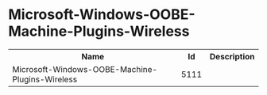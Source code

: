 # Microsoft-Windows-OOBE-Machine-Plugins-Wireless

<table>
<colgroup><col/><col/><col/></colgroup>
<tr><th>Name</th><th>Id</th><th>Description</th></tr>
<tr><td>Microsoft-Windows-OOBE-Machine-Plugins-Wireless</td><td>5111</td><td></td></tr>
</table>
